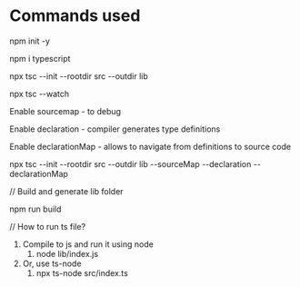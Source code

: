 # **Commands used**

npm init -y

npm i typescript

npx tsc --init --rootdir src --outdir lib

npx tsc --watch



Enable sourcemap - to debug

Enable declaration - compiler generates type definitions

Enable declarationMap - allows to navigate from definitions to source code

npx tsc --init --rootdir src --outdir lib --sourceMap --declaration --declarationMap


// Build and generate lib folder

npm run build


// How to run ts file?

1) Compile to js and run it using node
   1) node lib/index.js
2) Or, use ts-node
   1) npx ts-node src/index.ts

